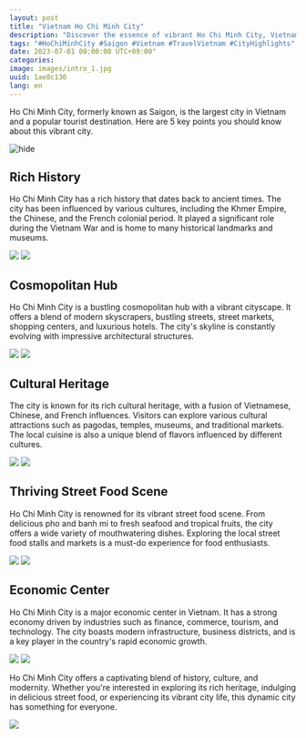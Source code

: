 ```yaml
---
layout: post
title: "Vietnam Ho Chi Minh City"
description: "Discover the essence of vibrant Ho Chi Minh City, Vietnam: a rich history, cosmopolitan hub, cultural heritage, thriving street food scene, and economic center."
tags: "#HoChiMinhCity #Saigon #Vietnam #TravelVietnam #CityHighlights"
date: 2023-07-01 00:00:00 UTC+09:00"
categories: 
image: images/intro_1.jpg
uuid: 1ae8c130
lang: en
---
```


Ho Chi Minh City, formerly known as Saigon, is the largest city in Vietnam and a popular tourist destination. Here are 5 key points you should know about this vibrant city.

![hide](images/intro_1.jpg)


## Rich History
Ho Chi Minh City has a rich history that dates back to ancient times. The city has been influenced by various cultures, including the Khmer Empire, the Chinese, and the French colonial period. It played a significant role during the Vietnam War and is home to many historical landmarks and museums.

![](images/main1_11.jpg)
![](images/main1_12.jpg)


## Cosmopolitan Hub
Ho Chi Minh City is a bustling cosmopolitan hub with a vibrant cityscape. It offers a blend of modern skyscrapers, bustling streets, street markets, shopping centers, and luxurious hotels. The city's skyline is constantly evolving with impressive architectural structures.

![](images/main2_11.jpg)
![](images/main2_12.jpg)


## Cultural Heritage
The city is known for its rich cultural heritage, with a fusion of Vietnamese, Chinese, and French influences. Visitors can explore various cultural attractions such as pagodas, temples, museums, and traditional markets. The local cuisine is also a unique blend of flavors influenced by different cultures.

![](images/main3_10.jpg)
![](images/main3_11.jpg)


## Thriving Street Food Scene
Ho Chi Minh City is renowned for its vibrant street food scene. From delicious pho and banh mi to fresh seafood and tropical fruits, the city offers a wide variety of mouthwatering dishes. Exploring the local street food stalls and markets is a must-do experience for food enthusiasts.

![](images/main4_11.jpg)
![](images/main4_12.jpg)


## Economic Center
Ho Chi Minh City is a major economic center in Vietnam. It has a strong economy driven by industries such as finance, commerce, tourism, and technology. The city boasts modern infrastructure, business districts, and is a key player in the country's rapid economic growth.

![](images/main5_9.jpg)
![](images/main5_10.jpg)




Ho Chi Minh City offers a captivating blend of history, culture, and modernity. Whether you're interested in exploring its rich heritage, indulging in delicious street food, or experiencing its vibrant city life, this dynamic city has something for everyone.

![](images/intro_3.jpg)
